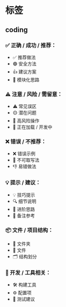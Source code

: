 # 标签

## coding

### ✅ 正确 / 成功 / 推荐：

* ✅ 推荐做法
* 🟢 安全方法
* 👍 建议方案
* 🧩 模块化思路

### ⚠️ 注意 / 风险 / 需留意：

* ⚠️ 常见误区
* 🟡 潜在问题
* 🛑 高风险操作
* 🚧 正在加载 / 开发中

### ❌ 错误 / 不推荐：

* ❌ 错误示例
* 🔴 不可取写法
* 👎 易错做法

### 💡 提示 / 建议：

* 💡 技巧提示
* 🔍 细节说明
* 🧠 进阶思路
* 📝 备注参考

### 📦 文件 / 项目结构：

* 📁 文件夹
* 📄 文件
* 🗂️ 结构划分

### 🔧 开发 / 工具相关：

* 🛠️ 构建工具
* ⚙️ 配置项
* 🧪 测试建议

